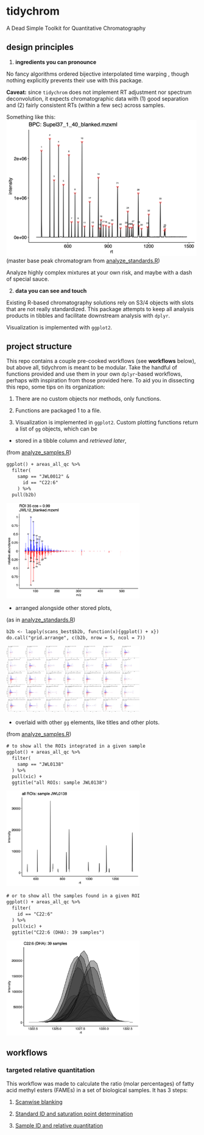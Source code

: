 # tidychrom

A Dead Simple Toolkit for Quantitative Chromatography

<flowchart>

## design principles

1. **ingredients you can pronounce**

No fancy algorithms <cough> ordered bijective interpolated time warping </cough>, 
though nothing explicitly prevents their use with this package.

**Caveat:** since `tidychrom` does not implement RT adjustment nor spectrum
deconvolution, it expects chromatographic data with (1) good separation and 
(2) fairly consistent RTs (within a few sec) across samples.

Something like this:
<img src="img/20200414_masterBPC%202.png" alt="base peak chromatogram" width="500px">
(master base peak chromatogram from [analyze_standards.R](analyze_standards.R))
	
Analyze highly complex mixtures at your own risk, and maybe with a dash of special sauce.

2. **data you can see and touch**

Existing R-based chromatography solutions rely on S3/4 objects with slots
that are not really standardized. This package attempts to keep all analysis
products in tibbles and facilitate downstream analysis with `dplyr`.

Visualization is implemented with `ggplot2`.

## project structure

This repo contains a couple pre-cooked workflows (see **workflows** below), but above all, tidychrom is meant to be modular. Take the handful of functions provided and use them in your own `dplyr`-based workflows, perhaps with inspiration from those provided here. To aid you in dissecting this repo, some tips on its organization:

1. There are no custom objects nor methods, only functions.

2. Functions are packaged 1 to a file.
	
3. Visualization is implemented in `ggplot2`. Custom plotting functions return a list of `gg` objects,
which can be

+ stored in a tibble column and _retrieved later_,

(from [analyze_samples.R](analyze_samples.R))
```
ggplot() + areas_all_qc %>%
  filter(
    samp == "JWL0012" &
      id == "C22:6"
    ) %>%
  pull(b2b)
```
<img src="img/20200414_JWL12_DHA_matchup%202.png" alt="spectrum matchup" width="350px">
	
+ arranged alongside other stored plots,

(as in [analyze_standards.R](analyze_standards.R))
```
b2b <- lapply(scans_best$b2b, function(x){ggplot() + x})
do.call("grid.arrange", c(b2b, nrow = 5, ncol = 7))
```
<img src="img/20200414_cosineMatches_1_40_newCoA%202.png" alt="ALL spectrum matchups" width="350px">
	
+ overlaid with other `gg` elements, like titles and other plots.

(from [analyze_samples.R](analyze_samples.R))
```
# to show all the ROIs integrated in a given sample
ggplot() + areas_all_qc %>%
  filter(
    samp == "JWL0138"
  ) %>%
  pull(xic) +
  ggtitle("all ROIs: sample JWL0138")
```
<img src="https://github.com/octopode/tidychrom/blob/master/img/20200414_JWL138_allROIs%202.png" alt="JWL0138 all ROIs" width="350px">

```
# or to show all the samples found in a given ROI
ggplot() + areas_all_qc %>%
  filter(
    id == "C22:6"
  ) %>%
  pull(xic) +
  ggtitle("C22:6 (DHA): 39 samples")
```
<img src="https://github.com/octopode/tidychrom/blob/master/img/20200414_DHA_allXICs%202.png" alt="DHA all XICs" width="350px">

## workflows

### targeted relative quantitation

This workflow was made to calculate the ratio (molar percentages) of fatty acid methyl esters (FAMEs) in a set of biological samples. It has 3 steps:

1. [Scanwise blanking](subtract_blanks_multidir.R)

2. [Standard ID and saturation point determination](analyze_standards.R)

3. [Sample ID and relative quantitation](analyze_samples.R)

